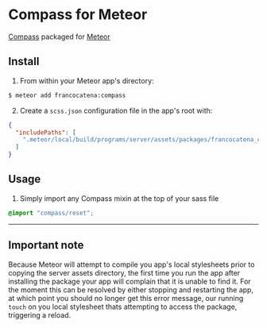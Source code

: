 Compass for Meteor
==================

[Compass](http://compass-style.org/) packaged for [Meteor](https://www.meteor.com)

## Install

1. From within your Meteor app's directory:

```bash
$ meteor add francocatena:compass
```

2. Create a `scss.json` configuration file in the app's root with:

```json
{
  "includePaths": [
    ".meteor/local/build/programs/server/assets/packages/francocatena_compass"
  ]
}
```

## Usage

1. Simply import any Compass mixin at the top of your sass file

```scss
@import "compass/reset";
```

---

## Important note

Because Meteor will attempt to compile you app's local stylesheets prior to
copying the server assets directory, the first time you run the app after
installing the package your app will complain that it is unable to find it.
For the moment this can be resolved by either stopping and restarting the app,
at which point you should no longer get this error message, our running
`touch` on you local stylesheet thats attempting to access the package,
triggering a reload.
